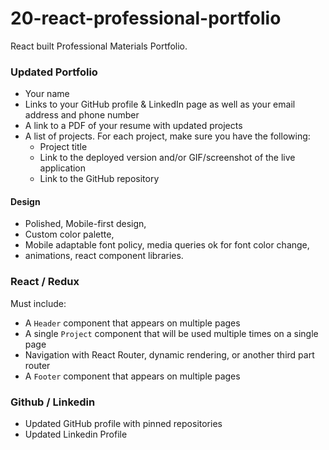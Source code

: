 # 20-react-professional-portfolio
React built Professional Materials Portfolio.
### Updated Portfolio
* Your name
* Links to your GitHub profile & LinkedIn page as well as your email address and phone number
* A link to a PDF of your resume with updated projects
* A list of projects. For each project, make sure you have the following:
  * Project title
  * Link to the deployed version and/or GIF/screenshot of the live application
  * Link to the GitHub repository

#### Design
* Polished, Mobile-first design,
* Custom color palette,
* Mobile adaptable font policy, media queries ok for font color change,
* animations, react component libraries.

### React / Redux
Must include:
* A `Header` component that appears on multiple pages
* A single `Project` component that will be used multiple times on a single page 
* Navigation with React Router, dynamic rendering, or another third part router
* A `Footer` component that appears on multiple pages

### Github / Linkedin

* Updated GitHub profile with pinned repositories
* Updated Linkedin Profile